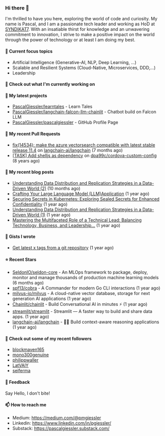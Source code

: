 ### Hi there 👋

I'm thrilled to have you here, exploring the world of code and curiosity. My name is Pascal, and I am a passionate tech leader and working as HoD at <a href="https://syndikat7.de">SYNDIKAT7</a>. With an insatiable thirst for knowledge and an unwavering commitment to innovation, I strive to make a positive impact on the world through the power of technology or at least I am doing my best.

#### 🚀 Current focus topics
* Artificial Intelligence (Generative-AI, NLP, Deep Learning, ...)
* Scalable and Resilient Systems (Cloud-Native, Microservices, DDD,...)
* Leadership

#### 👷 Check out what I'm currently working on


#### 🌱 My latest projects

- [PascalGiessler/learntales](https://github.com/PascalGiessler/learntales) - Learn Tales
- [PascalGiessler/langchain-falcon-llm-chainlit](https://github.com/PascalGiessler/langchain-falcon-llm-chainlit) - Chatbot build on Falcon LLM
- [PascalGiessler/pascalgiessler](https://github.com/PascalGiessler/pascalgiessler) - GitHub Profile Page

#### 🔨 My recent Pull Requests

- [fix(14534): make the azure vectorsearch compatible with latest stable release 11.4](https://github.com/langchain-ai/langchain/pull/14789) on [langchain-ai/langchain](https://github.com/langchain-ai/langchain) (7 months ago)
- [[TASK] Add shelljs as dependency](https://github.com/dpa99c/cordova-custom-config/pull/54) on [dpa99c/cordova-custom-config](https://github.com/dpa99c/cordova-custom-config) (8 years ago)

#### 📜 My recent blog posts

- [Understanding Data Distribution and Replication Strategies in a Data-Driven World (2)](https://medium.com/@pmgiessler/understanding-data-distribution-and-replication-strategies-in-a-data-driven-world-2-6615b60859e9?source=rss-97723e613dbd------2) (10 months ago)
- [Crafting Your Large Language Model (LLM)Application](https://medium.com/@pmgiessler/crafting-your-large-language-model-llm-application-26c241cc537f?source=rss-97723e613dbd------2) (1 year ago)
- [Securing Secrets in Kubernetes: Exploring Sealed Secrets for Enhanced Confidentiality](https://medium.com/@pmgiessler/securing-secrets-in-kubernetes-exploring-sealed-secrets-for-enhanced-confidentiality-145e79e5858e?source=rss-97723e613dbd------2) (1 year ago)
- [Understanding Data Distribution and Replication Strategies in a Data-Driven World (1)](https://medium.com/@pmgiessler/understanding-data-distribution-and-replication-strategies-in-a-data-driven-world-1-b56015f1e759?source=rss-97723e613dbd------2) (1 year ago)
- [Mastering the Multifaceted Role of a Technical Lead: Balancing Technology, Business, and Leadership…](https://medium.com/@pmgiessler/mastering-the-multifaceted-role-of-a-technical-lead-balancing-technology-business-and-leadership-f9ada0cc109c?source=rss-97723e613dbd------2) (1 year ago)

#### 📓 Gists I wrote

- [Get latest x tags from a git repository](https://gist.github.com/09af282b7e3839a9ad7fcc8a629ce03e) (1 year ago)

#### ⭐ Recent Stars

- [SeldonIO/seldon-core](https://github.com/SeldonIO/seldon-core) - An MLOps framework to package, deploy, monitor and manage thousands of production machine learning models (6 months ago)
- [spf13/cobra](https://github.com/spf13/cobra) - A Commander for modern Go CLI interactions (1 year ago)
- [milvus-io/milvus](https://github.com/milvus-io/milvus) - A cloud-native vector database, storage for next generation AI applications (1 year ago)
- [Chainlit/chainlit](https://github.com/Chainlit/chainlit) - Build Conversational AI in minutes ⚡️ (1 year ago)
- [streamlit/streamlit](https://github.com/streamlit/streamlit) - Streamlit — A faster way to build and share data apps. (1 year ago)
- [langchain-ai/langchain](https://github.com/langchain-ai/langchain) - 🦜🔗 Build context-aware reasoning applications (1 year ago)

#### 👯 Check out some of my recent followers

- [blockmaven165](https://github.com/blockmaven165)
- [mono300genuine](https://github.com/mono300genuine)
- [philippwaller](https://github.com/philippwaller)
- [LatVAlY](https://github.com/LatVAlY)
- [seiferma](https://github.com/seiferma)

#### 💬 Feedback

Say Hello, I don't bite!

#### 📫 How to reach me

- Medium: https://medium.com/@pmgiessler
- Linkedin: https://www.linkedin.com/in/pgiessler/
- Substack: https://pascalgiessler.substack.com/

